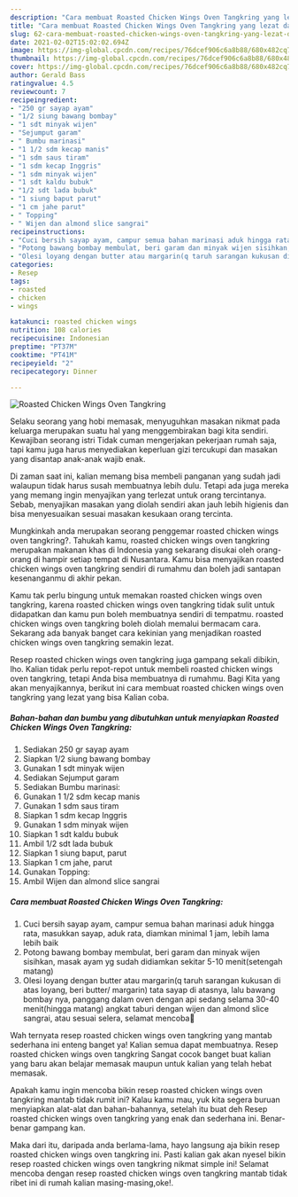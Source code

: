 ```yaml
---
description: "Cara membuat Roasted Chicken Wings Oven Tangkring yang lezat dan Mudah Dibuat"
title: "Cara membuat Roasted Chicken Wings Oven Tangkring yang lezat dan Mudah Dibuat"
slug: 62-cara-membuat-roasted-chicken-wings-oven-tangkring-yang-lezat-dan-mudah-dibuat
date: 2021-02-02T15:02:02.694Z
image: https://img-global.cpcdn.com/recipes/76dcef906c6a8b88/680x482cq70/roasted-chicken-wings-oven-tangkring-foto-resep-utama.jpg
thumbnail: https://img-global.cpcdn.com/recipes/76dcef906c6a8b88/680x482cq70/roasted-chicken-wings-oven-tangkring-foto-resep-utama.jpg
cover: https://img-global.cpcdn.com/recipes/76dcef906c6a8b88/680x482cq70/roasted-chicken-wings-oven-tangkring-foto-resep-utama.jpg
author: Gerald Bass
ratingvalue: 4.5
reviewcount: 7
recipeingredient:
- "250 gr sayap ayam"
- "1/2 siung bawang bombay"
- "1 sdt minyak wijen"
- "Sejumput garam"
- " Bumbu marinasi"
- "1 1/2 sdm kecap manis"
- "1 sdm saus tiram"
- "1 sdm kecap Inggris"
- "1 sdm minyak wijen"
- "1 sdt kaldu bubuk"
- "1/2 sdt lada bubuk"
- "1 siung baput parut"
- "1 cm jahe parut"
- " Topping"
- " Wijen dan almond slice sangrai"
recipeinstructions:
- "Cuci bersih sayap ayam, campur semua bahan marinasi aduk hingga rata, masukkan sayap, aduk rata, diamkan minimal 1 jam, lebih lama lebih baik"
- "Potong bawang bombay membulat, beri garam dan minyak wijen sisihkan, masak ayam yg sudah didiamkan sekitar 5-10 menit(setengah matang)"
- "Olesi loyang dengan butter atau margarin(q taruh sarangan kukusan di atas loyang, beri butter/ margarin) tata sayap di atasnya, lalu bawang bombay nya, panggang dalam oven dengan api sedang selama 30-40 menit(hingga matang) angkat taburi dengan wijen dan almond slice sangrai, atau sesuai selera, selamat mencoba🤗"
categories:
- Resep
tags:
- roasted
- chicken
- wings

katakunci: roasted chicken wings 
nutrition: 108 calories
recipecuisine: Indonesian
preptime: "PT37M"
cooktime: "PT41M"
recipeyield: "2"
recipecategory: Dinner

---
```



![Roasted Chicken Wings Oven Tangkring](https://img-global.cpcdn.com/recipes/76dcef906c6a8b88/680x482cq70/roasted-chicken-wings-oven-tangkring-foto-resep-utama.jpg)

Selaku seorang yang hobi memasak, menyuguhkan masakan nikmat pada keluarga merupakan suatu hal yang menggembirakan bagi kita sendiri. Kewajiban seorang istri Tidak cuman mengerjakan pekerjaan rumah saja, tapi kamu juga harus menyediakan keperluan gizi tercukupi dan masakan yang disantap anak-anak wajib enak.

Di zaman  saat ini, kalian memang bisa membeli panganan yang sudah jadi walaupun tidak harus susah membuatnya lebih dulu. Tetapi ada juga mereka yang memang ingin menyajikan yang terlezat untuk orang tercintanya. Sebab, menyajikan masakan yang diolah sendiri akan jauh lebih higienis dan bisa menyesuaikan sesuai masakan kesukaan orang tercinta. 



Mungkinkah anda merupakan seorang penggemar roasted chicken wings oven tangkring?. Tahukah kamu, roasted chicken wings oven tangkring merupakan makanan khas di Indonesia yang sekarang disukai oleh orang-orang di hampir setiap tempat di Nusantara. Kamu bisa menyajikan roasted chicken wings oven tangkring sendiri di rumahmu dan boleh jadi santapan kesenanganmu di akhir pekan.

Kamu tak perlu bingung untuk memakan roasted chicken wings oven tangkring, karena roasted chicken wings oven tangkring tidak sulit untuk didapatkan dan kamu pun boleh membuatnya sendiri di tempatmu. roasted chicken wings oven tangkring boleh diolah memalui bermacam cara. Sekarang ada banyak banget cara kekinian yang menjadikan roasted chicken wings oven tangkring semakin lezat.

Resep roasted chicken wings oven tangkring juga gampang sekali dibikin, lho. Kalian tidak perlu repot-repot untuk membeli roasted chicken wings oven tangkring, tetapi Anda bisa membuatnya di rumahmu. Bagi Kita yang akan menyajikannya, berikut ini cara membuat roasted chicken wings oven tangkring yang lezat yang bisa Kalian coba.

<!--inarticleads1-->

##### Bahan-bahan dan bumbu yang dibutuhkan untuk menyiapkan Roasted Chicken Wings Oven Tangkring:

1. Sediakan 250 gr sayap ayam
1. Siapkan 1/2 siung bawang bombay
1. Gunakan 1 sdt minyak wijen
1. Sediakan Sejumput garam
1. Sediakan  Bumbu marinasi:
1. Gunakan 1 1/2 sdm kecap manis
1. Gunakan 1 sdm saus tiram
1. Siapkan 1 sdm kecap Inggris
1. Gunakan 1 sdm minyak wijen
1. Siapkan 1 sdt kaldu bubuk
1. Ambil 1/2 sdt lada bubuk
1. Siapkan 1 siung baput, parut
1. Siapkan 1 cm jahe, parut
1. Gunakan  Topping:
1. Ambil  Wijen dan almond slice sangrai




<!--inarticleads2-->

##### Cara membuat Roasted Chicken Wings Oven Tangkring:

1. Cuci bersih sayap ayam, campur semua bahan marinasi aduk hingga rata, masukkan sayap, aduk rata, diamkan minimal 1 jam, lebih lama lebih baik
1. Potong bawang bombay membulat, beri garam dan minyak wijen sisihkan, masak ayam yg sudah didiamkan sekitar 5-10 menit(setengah matang)
1. Olesi loyang dengan butter atau margarin(q taruh sarangan kukusan di atas loyang, beri butter/ margarin) tata sayap di atasnya, lalu bawang bombay nya, panggang dalam oven dengan api sedang selama 30-40 menit(hingga matang) angkat taburi dengan wijen dan almond slice sangrai, atau sesuai selera, selamat mencoba🤗




Wah ternyata resep roasted chicken wings oven tangkring yang mantab sederhana ini enteng banget ya! Kalian semua dapat membuatnya. Resep roasted chicken wings oven tangkring Sangat cocok banget buat kalian yang baru akan belajar memasak maupun untuk kalian yang telah hebat memasak.

Apakah kamu ingin mencoba bikin resep roasted chicken wings oven tangkring mantab tidak rumit ini? Kalau kamu mau, yuk kita segera buruan menyiapkan alat-alat dan bahan-bahannya, setelah itu buat deh Resep roasted chicken wings oven tangkring yang enak dan sederhana ini. Benar-benar gampang kan. 

Maka dari itu, daripada anda berlama-lama, hayo langsung aja bikin resep roasted chicken wings oven tangkring ini. Pasti kalian gak akan nyesel bikin resep roasted chicken wings oven tangkring nikmat simple ini! Selamat mencoba dengan resep roasted chicken wings oven tangkring mantab tidak ribet ini di rumah kalian masing-masing,oke!.

